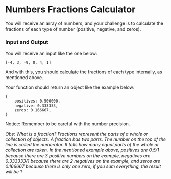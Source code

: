 # Numbers Fractions Calculator

You will receive an array of numbers, and your challenge is to calculate the fractions of each type of number (positive, negative, and zeros).

### Input and Output

You will receive an input like the one below:

```
[-4, 3, -9, 0, 4, 1]
```

And with this, you should calculate the fractions of each type internally, as mentioned above.

Your function should return an object like the example below:

```
{
    positives: 0.500000,
    negative: 0.333333,
    zeros: 0.166667,
}
```

Notice: Remember to be careful with the number precision.

_Obs: What is a fraction? Fractions represent the parts of a whole or collection of objects. A fraction has two parts. The number on the top of the line is called the numerator. It tells how many equal parts of the whole or collection are taken. In the mentioned example above, positives are 0.5/1 because there are 3 positive numbers on the example, negatives are 0.333333/1 because there are 2 negatives on the example, and zeros are 0.166667 because there is only one zero; if you sum everything, the result will be 1_
